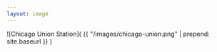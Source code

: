 ```yaml
---
layout: image
---
```


![Chicago Union Station]( {{ "/images/chicago-union.png" | prepend: site.baseurl }} )

